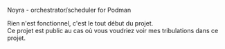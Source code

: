Noyra - orchestrator/scheduler for Podman

Rien n'est fonctionnel, c'est le tout début du projet.  
Ce projet est public au cas où vous voudriez voir mes tribulations dans ce projet.
